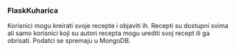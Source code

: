 ### FlaskKuharica

Korisnici mogu kreirati svoje recepte i objaviti ih. Recepti su dostupni svima ali samo korisnici koji su autori recepta mogu urediti svoj recept ili ga obrisati. Podatci se spremaju u MongoDB.
